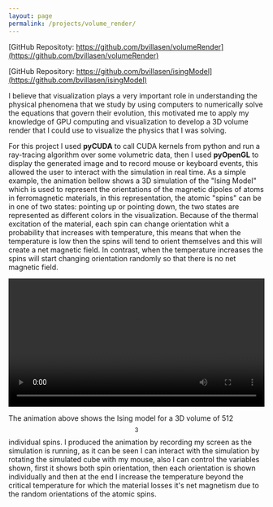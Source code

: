 ```yaml
---
layout: page
permalink: /projects/volume_render/
---
```


[GitHub Repositoty: https://github.com/bvillasen/volumeRender](https://github.com/bvillasen/volumeRender)

[GitHub Repository: https://github.com/bvillasen/isingModel](https://github.com/bvillasen/isingModel)

I believe that visualization plays a very important role in understanding the physical phenomena that we study by using computers to numerically solve the equations that govern their evolution, this motivated me to apply my knowledge of GPU computing and visualization to develop a 3D volume render that I could use to visualize the physics that I was solving.

For this project I used **pyCUDA** to call CUDA kernels from python and run a ray-tracing algorithm over some volumetric data, then I used **pyOpenGL** to display the generated image and to record mouse or keyboard events, this allowed the user to interact with the simulation in real time. As a simple example, the animation bellow shows a 3D simulation of the "Ising Model" which is used to represent the orientations of the magnetic dipoles of atoms in  ferromagnetic materials, in this representation, the atomic "spins" can be in one of two states: pointing up or pointing down, the two states are represented as different colors in the visualization. Because of the thermal excitation of the material, each spin can change orientation whit a probability that increases with temperature, this means that when the temperature is low then the spins will tend to orient themselves and this will create a net magnetic field. In contrast, when the temperature increases the spins will start changing orientation randomly so that there is no net magnetic field.


<div style="text-align: center">
<video src="{{ site.url }}assets/videos/ising_3D.mp4" width="100%"  height="auto" controls preload> </video>
</div>

The animation above shows the Ising model for a 3D volume of 512$$^3$$ individual spins. I produced the animation by recording my screen as the simulation is running, as it can be seen I can interact with the simulation by rotating the simulated cube with my mouse, also I can control the variables shown, first it shows both spin orientation, then each orientation is shown individually and then at the end I increase the temperature beyond the critical temperature for which the material losses it's net magnetism due to the random orientations of the atomic spins.   

